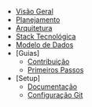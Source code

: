 - [Visão Geral ](/)
- [Planejamento](planning/MVP_EVOLUTION.md)
- [Arquitetura](architecture/OVERVIEW.md)
- [Stack Tecnológica](architecture/TECH_STACK.md)
- [Modelo de Dados](database/DATA_MODEL.md)
- [Guias]
  - [Contribuição](CONTRIBUTING.md)
  - [Primeiros Passos](GETTING_STARTED.md)
- [Setup]
  - [Documentação](setup/DOCUMENTATION_VIEWER.md)
  - [Configuração Git](setup/GIT_SETUP.md)
